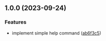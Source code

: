 ## 1.0.0 (2023-09-24)


### Features

* implement simple help command ([ab6f3c5](https://github.com/atedeg/man-on-a-mission/commit/ab6f3c51b97e2fdc14903874bab4d73b9d0a9f2c))
